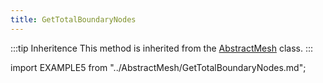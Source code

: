 ```yaml
---
title: GetTotalBoundaryNodes
---
```


:::tip Inheritence
This method is inherited from the [AbstractMesh](../AbstractMesh/AbstractMesh_.md) class.
:::

import EXAMPLE5 from "../AbstractMesh/GetTotalBoundaryNodes.md";

<EXAMPLE5 />
